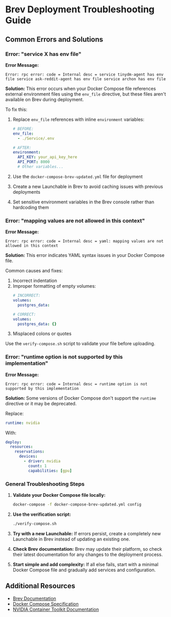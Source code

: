 # Brev Deployment Troubleshooting Guide

## Common Errors and Solutions

### Error: "service X has env file"

**Error Message:**
```
Error: rpc error: code = Internal desc = service tinydm-agent has env file service ask-reddit-agent has env file service archon has env file
```

**Solution:**
This error occurs when your Docker Compose file references external environment files using the `env_file` directive, but these files aren't available on Brev during deployment.

To fix this:

1. Replace `env_file` references with inline `environment` variables:
   ```yaml
   # BEFORE:
   env_file:
     - ./Service/.env
   
   # AFTER:
   environment:
     API_KEY: your_api_key_here
     API_PORT: 8000
     # Other variables...
   ```

2. Use the `docker-compose-brev-updated.yml` file for deployment
3. Create a new Launchable in Brev to avoid caching issues with previous deployments
4. Set sensitive environment variables in the Brev console rather than hardcoding them

### Error: "mapping values are not allowed in this context"

**Error Message:**
```
Error: rpc error: code = Internal desc = yaml: mapping values are not allowed in this context
```

**Solution:**
This error indicates YAML syntax issues in your Docker Compose file.

Common causes and fixes:
1. Incorrect indentation
2. Improper formatting of empty volumes:
   ```yaml
   # INCORRECT:
   volumes:
     postgres_data:
   
   # CORRECT:
   volumes:
     postgres_data: {}
   ```
3. Misplaced colons or quotes

Use the `verify-compose.sh` script to validate your file before uploading.

### Error: "runtime option is not supported by this implementation"

**Error Message:**
```
Error: rpc error: code = Internal desc = runtime option is not supported by this implementation
```

**Solution:**
Some versions of Docker Compose don't support the `runtime` directive or it may be deprecated.

Replace:
```yaml
runtime: nvidia
```

With:
```yaml
deploy:
  resources:
    reservations:
      devices:
        - driver: nvidia
          count: 1
          capabilities: [gpu]
```

### General Troubleshooting Steps

1. **Validate your Docker Compose file locally:**
   ```bash
   docker-compose -f docker-compose-brev-updated.yml config
   ```

2. **Use the verification script:**
   ```bash
   ./verify-compose.sh
   ```

3. **Try with a new Launchable:**
   If errors persist, create a completely new Launchable in Brev instead of updating an existing one.

4. **Check Brev documentation:**
   Brev may update their platform, so check their latest documentation for any changes to the deployment process.

5. **Start simple and add complexity:**
   If all else fails, start with a minimal Docker Compose file and gradually add services and configuration.

## Additional Resources

- [Brev Documentation](https://docs.nvidia.com/brev/latest/)
- [Docker Compose Specification](https://github.com/compose-spec/compose-spec/blob/master/spec.md)
- [NVIDIA Container Toolkit Documentation](https://docs.nvidia.com/datacenter/cloud-native/container-toolkit/latest/index.html) 